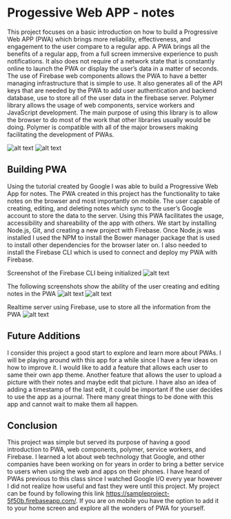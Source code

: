 # Progessive Web APP - notes
This project focuses on a basic introduction on how to build a Progressive Web APP (PWA) which brings more reliability, effectiveness, and engagement to the user compare to a regular app. A PWA brings all the benefits of a regular app, from a full screen immersive experience to push notifications. It also does not require of a network state that is constantly online to launch the PWA or display the user’s data in a matter of seconds. 
The use of Firebase web components allows the PWA to have a better managing infrastructure that is simple to use. It also generates all of the API keys that are needed by the PWA to add user authentication and backend database, use to store all of the user data in the firebase server. 
Polymer library allows the usage of web components, service workers and JavaScript development. The main purpose of using this library is to allow the browser to do most of the work that other libraries usually would be doing.  Polymer is compatible with all of the major browsers making facilitating the development of PWAs.

![alt text](images/note%20login.PNG "Progressive Web APP screenshot of login screen")
![alt text](images/note%20notes.PNG "Screenshot of noted created in the PWA")

## Building PWA
Using the tutorial created by Google I was able to build a Progressive Web App for notes. The PWA created in this project has the functionality to take notes on the browser and most importantly on mobile. The user capable of creating, editing, and deleting notes which sync to the user’s Google account to store the data to the server. Using this PWA facilitates the usage, accessibility and shareability of the app with others.
We start by installing Node.js, Git, and creating a new project with Firebase. Once Node.js was installed I used the NPM to install the Bower manager package that is used to install other dependencies for the browser later on.  I also needed to install the Firebase CLI which is used to connect and deploy my PWA with Firebase.

Screenshot of the Firebase CLI being initialized
![alt text](images/Firebase%20init2.PNG "Initializing the Firebase CLI")

The following screenshots show the ability of the user creating and editing notes in the PWA
![alt text](images/new%20note.PNG "Users can create new notes")
![alt text](images/maurisNote.PNG "Users can edit existing notes")

Realtime server using Firebase, use to store all the information from the PWA
![alt text](images/firebaseRealtimeData.PNG "Realtime server using Firebase, use to store all the information from the PWA")

## Future Additions
I consider this project a good start to explore and learn more about PWAs. I will be playing around with this app for a while since I have a few ideas on how to improve it. I would like to add a feature that allows each user to same their own app theme. Another feature that allows the user to upload a picture with their notes and maybe edit that picture. I have also an idea of adding a timestamp of the last edit, it could be important if the user decides to use the app as a journal. There many great things to be done with this app and cannot wait to make them all happen.

## Conclusion
This project was simple but served its purpose of having a good introduction to PWA, web components, polymer, service workers, and Firebase. I learned a lot about web technology that Google, and other companies have been working on for years in order to bring a better service to users when using the web and apps on their phones. I have heard of PWAs previous to this class since I watched Google I/O every year however I did not realize how useful and fast they were until this project.
My project can be found by following this link https://sampleproject-5f50b.firebaseapp.com/. If you are on mobile you have the option to add it to your home screen and explore all the wonders of PWA for yourself.
